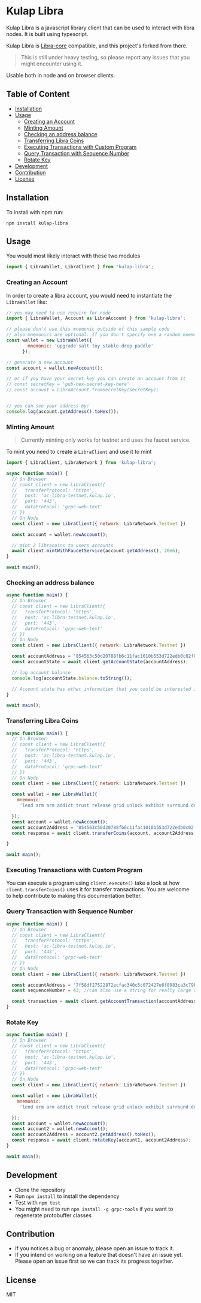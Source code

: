 # Kulap Libra

Kulap Libra is a javascript library client that can be used to interact with libra nodes. It is built using typescript.

Kulap Libra is <a href="https://github.com/perfectmak/libra-core">Libra-core</a> compatible, and this project's forked from there.

> This is still under heavy testing, so please report any issues that you might encounter using it.

Usable both in node and on browser clients.

## Table of Content

<!-- toc -->

- [Installation](#installation)
- [Usage](#usage)
  * [Creating an Account](#creating-an-account)
  * [Minting Amount](#minting-amount)
  * [Checking an address balance](#checking-an-address-balance)
  * [Transferring Libra Coins](#transferring-libra-coins)
  * [Executing Transactions with Custom Program](#executing-transactions-with-custom-program)
  * [Query Transaction with Sequence Number](#query-transaction-with-sequence-number)
  * [Rotate Key](#rotate-key)
- [Development](#development)
- [Contribution](#contribution)
- [License](#license)

<!-- tocstop -->

## Installation
To install with npm run:

```
npm install kulap-libra
```

## Usage

You would most likely interact with these two modules

```javascript
import { LibraWallet, LibraClient } from 'kulap-libra';
```

### Creating an Account

In order to create a libra account, you would need to instantiate the `LibraWallet` like:

```javascript
// you may need to use require for node
import { LibraWallet, Account as LibraAccount } from 'kulap-libra';

// please don't use this mnemonic outside of this sample code
// also mnemonics are optional. If you don't specify one a random mnemonic is generated and used.
const wallet = new LibraWallet({
        mnemonic: 'upgrade salt toy stable drop paddle'
      });

// generate a new account
const account = wallet.newAccount();

// or if you have your secret key you can create an account from it
// const secretKey = 'pub-hex-secret-key-here' 
// const account = LibraAccount.fromSecretKey(secretKey);


// you can see your address by:
console.log(account.getAddress().toHex());
```

### Minting Amount
> Currently minting only works for testnet and uses the faucet service.

To mint you need to create a `LibraClient` and use it to mint

```javascript
import { LibraClient, LibraNetwork } from 'kulap-libra';

async function main() {
  // On Browser
  // const client = new LibraClient({
  //   transferProtocol: 'https',
  //   host: 'ac-libra-testnet.kulap.io',
  //   port: '443',
  //   dataProtocol: 'grpc-web-text'
  // })
  // On Node
  const client = new LibraClient({ network: LibraNetwork.Testnet })

  const account = wallet.newAccount();

  // mint 2 libracoins to users accounts
  await client.mintWithFaucetService(account.getAddress(), 20e6);
}

await main();

```

### Checking an address balance

```javascript
async function main() {
  // On Browser
  // const client = new LibraClient({
  //   transferProtocol: 'https',
  //   host: 'ac-libra-testnet.kulap.io',
  //   port: '443',
  //   dataProtocol: 'grpc-web-text'
  // })
  // On Node
  const client = new LibraClient({ network: LibraNetwork.Testnet })

  const accountAddress = '854563c50d20788fb6c11fac1010b553d722edb0c02f87c2edbdd3923726d13f';
  const accountState = await client.getAccountState(accountAddress);

  // log account balance
  console.log(accountState.balance.toString());

  // Account state has other information that you could be interested in such as `sequenceNumber`.
}

await main();
```

### Transferring Libra Coins

```javascript
async function main() {
  // On Browser
  // const client = new LibraClient({
  //   transferProtocol: 'https',
  //   host: 'ac-libra-testnet.kulap.io',
  //   port: '443',
  //   dataProtocol: 'grpc-web-text'
  // })
  // On Node
  const client = new LibraClient({ network: LibraNetwork.Testnet })

  const wallet = new LibraWallet({
    mnemonic:
     'lend arm arm addict trust release grid unlock exhibit surround deliver front link bean night dry tuna pledge expect net ankle process mammal great',

  });
  const account = wallet.newAccount();
  const account2Address = '854563c50d20788fb6c11fac1010b553d722edb0c02f87c2edbdd3923726d13f';
  const response = await client.transferCoins(account, account2Address, 1e6);

}

await main();
```

### Executing Transactions with Custom Program
You can execute a program using `client.execute()` take a look at how `client.transferCoins()` uses it for transfer transactions.
You are welcome to help contribute to making this documentation better.

### Query Transaction with Sequence Number
```javascript
async function main() {
  // On Browser
  // const client = new LibraClient({
  //   transferProtocol: 'https',
  //   host: 'ac-libra-testnet.kulap.io',
  //   port: '443',
  //   dataProtocol: 'grpc-web-text'
  // })
  // On Node
  const client = new LibraClient({ network: LibraNetwork.Testnet })

  const accountAddress = '7f58df27522872ecfac340c5c072427e6f8083ca3c79bb748cdd1ae073dacc42';
  const sequenceNumber = 43; //can also use a string for really large sequence numbers;

  const transaction = await client.getAccountTransaction(accountAddress, sequenceNumber);
}
```

### Rotate Key
```javascript
async function main() {
  // On Browser
  // const client = new LibraClient({
  //   transferProtocol: 'https',
  //   host: 'ac-libra-testnet.kulap.io',
  //   port: '443',
  //   dataProtocol: 'grpc-web-text'
  // })
  // On Node
  const client = new LibraClient({ network: LibraNetwork.Testnet })

  const wallet = new LibraWallet({
    mnemonic:
     'lend arm arm addict trust release grid unlock exhibit surround deliver front link bean night dry tuna pledge expect net ankle process mammal great',

  });
  const account = wallet.newAccount();
  const account2 = wallet.newAccont();
  const account2Address = account2.getAddress().toHex();
  const response = await client.rotateKey(account1, account2Address);
}

await main();
```

## Development
- Clone the repository
- Run `npm install` to install the dependency
- Test with `npm test`
- You might need to run `npm install -g grpc-tools` if you want to regenerate protobuffer classes

## Contribution
- If you notices a bug or anomaly, please open an issue to track it.
- If you intend on working on a feature that doesn't have an issue yet. Please open an issue first so we can track its progress together.


## License
MIT

